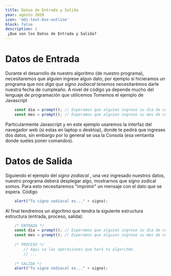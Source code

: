 ```yaml
---
title: Datos de Entrada y Salida
year: agosto 2020
icon: 'mdi-text-box-outline'
block: false
description: |
 ¿Que son los Datos de Entrada y Salida?
---
```


# Datos de Entrada
Durante el desarrollo de nuestro algoritmo (de nuestro programa), necesitaremos que alguien ingrese algun dato, por ejemplo si hicieramos un programa que _nos diga que signo zodiacal tenemos_ necesitarémos darle nuestra fecha de cumpleaño.
A nivel de código ya depende mucho del lenguaje de programación que utilicemos
Tomemos el ejemplo de Javascript
```javascript
	const dia = prompt(); // Esperamos que alguien ingrese su día de cumple
	const mes = prompt(); // Esperamos que alguien ingrese su mes de cumple
```
Particularmente Javascript y en este ejemplo usaremos la interfaz del navegador web (si estas en laptop o desktop), donde te pedirá que ingreses dos datos, sin embargo por lo general se usa la Consola (esa ventanita donde sueles poner comandos).

# Datos de Salida

Siguiendo el ejemplo del _signo zodiacal_ , una vez ingresado nuestros datos, nuestro programa deberá desplegar algo, mostrarnos que signo zodical somos. Para esto necesitaremos "imprimir" un mensaje con el dato que se espera.
Código
```javascript
	alert("Tu signo zodiacal es..." + signo);
```


Al final tendremos un algoritmo que tendra la siguiente estructura estructura (entrada, proceso, salida):
```javascript
	/* ENTRADA */
	const dia = prompt(); // Esperamos que alguien ingrese su día de cumple
	const mes = prompt(); // Esperamos que alguien ingrese su mes de cumple
	
	/* PROCESO */
		// Aqui va las operaciones que hará tu algoritmo
		// ...
		
	/* SALIDA */
	alert("Tu signo zodiacal es..." + signo);
```




